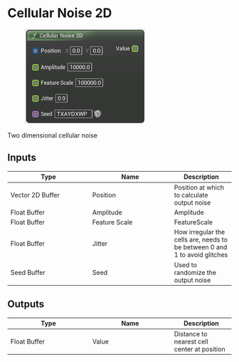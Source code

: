 # Cellular Noise 2D

<div align="left" data-full-width="false">

<figure><img src="Cellular_Noise_2D.png" alt=""><figcaption></figcaption></figure>

</div>

Two dimensional cellular noise

## Inputs

<table>
<thead><tr><th width="170">Type</th><th width="170">Name</th><th>Description</th></tr></thead>
<tbody>
<tr><td>Vector 2D Buffer</td><td>Position</td><td>Position at which to calculate output noise</td></tr>
<tr><td>Float Buffer</td><td>Amplitude</td><td>Amplitude</td></tr>
<tr><td>Float Buffer</td><td>Feature Scale</td><td>FeatureScale</td></tr>
<tr><td>Float Buffer</td><td>Jitter</td><td>How irregular the cells are, needs to be between 0 and 1 to avoid glitches</td></tr>
<tr><td>Seed Buffer</td><td>Seed</td><td>Used to randomize the output noise</td></tr>
</tbody>
</table>

## Outputs

<table>
<thead><tr><th width="170">Type</th><th width="170">Name</th><th>Description</th></tr></thead>
<tbody>
<tr><td>Float Buffer</td><td>Value</td><td>Distance to nearest cell center at position</td></tr>
</tbody>
</table>